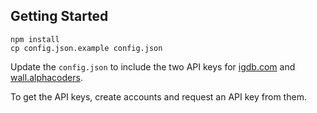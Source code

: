 ## Getting Started

```
npm install
cp config.json.example config.json
```

Update the `config.json` to include the two API keys for
[igdb.com](https://www.igdb.com/) and
[wall.alphacoders](https://wall.alphacoders.com).

To get the API keys, create accounts and request an API key from them.
